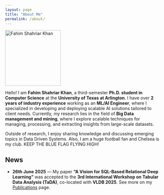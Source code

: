 ```yaml
---
layout: page
title: "About Me"
permalink: /about/
---
```


<div class="avatar-wrap">
  <img
    src="{{ '/assets/images/fahim.jpeg' | relative_url }}"
    alt="Fahim Shahriar Khan"
    class="avatar"
    width="180"
    height="180"
    loading="lazy"
  />
</div>

Hello! I am **Fahim Shahriar Khan**, a third-semester **Ph.D. student in Computer Science** at the **University of Texas at Arlington**. I have over **2 years of industry experience** working as an **ML/AI Engineer**, where I specialized in developing and deploying scalable AI solutions tailored to client needs. Currently, my research lies in the field of **Big Data management and mining**, where I explore scalable techniques for managing, processing, and extracting insights from large-scale datasets.

Outside of research, I enjoy sharing knowledge and discussing emerging topics in Data Driven Systems. Also, I am a huge football fan and Chelsea is my club. KEEP THE BLUE FLAG FLYING HIGH!


## News
- **26th June 2025** — My paper **“A Vision for SQL-Based Relational Deep Learning”** was accepted to the **3rd International Workshop on Tabular Data Analysis (TaDA)**, co-located with **VLDB 2025**. See more on my [Publications](/publication/) page.